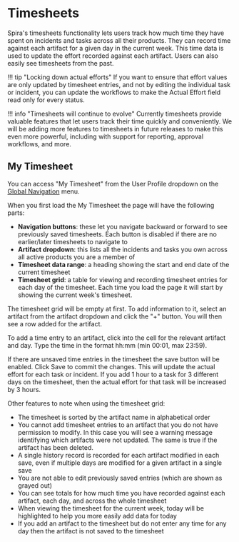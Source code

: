 # Timesheets
Spira's timesheets functionality lets users track how much time they have spent on incidents and tasks across all their products. They can record time against each artifact for a given day in the current week. This time data is used to update the effort recorded against each artifact. Users can also easily see timesheets from the past. 

!!! tip "Locking down actual efforts" 
    If you want to ensure that effort values are only updated by timesheet entries, and not by editing the individual task or incident, you can update the workflows to make the Actual Effort field read only for every status.

!!! info "Timesheets will continue to evolve"
    Currently timesheets provide valuable features that let users track their time quickly and conveniently. We will be adding more features to timesheets in future releases to make this even more powerful, including with support for reporting, approval workflows, and more. 

## My Timesheet
You can access "My Timesheet" from the User Profile dropdown on the [Global Navigation](./User-Product-Management.md/#global-navigation) menu.

When you first load the My Timesheet the page will have the following parts:

- **Navigation buttons**: these let you navigate backward or forward to see previously saved timesheets. Each button is disabled if there are no earlier/later timesheets to navigate to
- **Artifact dropdown**: this lists all the incidents and tasks you own across all active products you are a member of
- **Timesheet data range**: a heading showing the start and end date of the current timesheet
- **Timesheet grid**: a table for viewing and recording timesheet entries for each day of the timesheet. Each time you load the page it will start by showing the current week's timesheet.

The timesheet grid will be empty at first. To add information to it, select an artifact from the artifact dropdown and click the "+" button. You will then see a row added for the artifact. 

To add a time entry to an artifact, click into the cell for the relevant artifact and day. Type the time in the format hh:mm (min 00:01, max 23:59).

If there are unsaved time entries in the timesheet the save button will be enabled. Click Save to commit the changes. This will update the actual effort for each task or incident. If you add 1 hour to a task for 3 different days on the timesheet, then the actual effort for that task will be increased by 3 hours. 

Other features to note when using the timesheet grid:

- The timesheet is sorted by the artifact name in alphabetical order
- You cannot add timesheet entries to an artifact that you do not have permission to modify. In this case you will see a warning message identifying which artifacts were not updated. The same is true if the artifact has been deleted.
- A single history record is recorded for each artifact modified in each save, even if multiple days are modified for a given artifact in a single save
- You are not able to edit previously saved entries (which are shown as grayed out)
- You can see totals for how much time you have recorded against each artifact, each day, and across the whole timesheet
- When viewing the timesheet for the current week, today will be highlighted to help you more easily add data for today
- If you add an artifact to the timesheet but do not enter any time for any day then the artifact is not saved to the timesheet